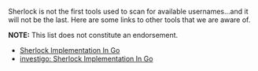 Sherlock is not the first tools used to scan for available usernames...and it will not be the last.  Here are some links to other tools that we are aware of.

**NOTE:** This list does not constitute an endorsement.

* [Sherlock Implementation In Go](https://github.com/mesuutt/sherlock)
* [investigo: Sherlock Implementation In Go](https://github.com/tdh8316/Investigo)